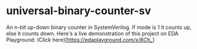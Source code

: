 # universal-binary-counter-sv
An n-bit up-down binary counter in SystemVerilog. If mode is 1 it counts up, else it counts down.
Here's a live demonstration of this project on EDA Playground: (Click here)[https://edaplayground.com/x/8Ch_]
